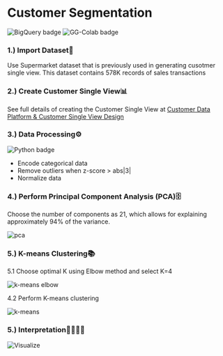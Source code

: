# Customer Segmentation
![BigQuery badge](https://img.shields.io/badge/-BigQuery--Colab-blue.svg) 
![GG-Colab badge](https://img.shields.io/badge/-Google--Colab-blue.svg) 

### 1.) Import Dataset:open_file_folder:
Use Supermarket dataset that is previously used in generating cusotmer single view. This dataset contains 578K records of sales transactions

### 2.) Create Customer Single View:bar_chart:
See full details of creating the Customer Single View at [Customer Data Platform & Customer Single View Design](https://github.com/JamjureeK/MADT8101-Customer-Analytics/tree/ce0a0bc994e51d92f49ac2549f41992d750a26f9/%2301%20Customer%20Data%20Platfrom%20%26%20Customer%20Single%20View%20Design)

### 3.) Data Processing:gear:
![Python badge](https://img.shields.io/badge/-Python-green.svg)
- Encode categorical data
- Remove outliers when z-score > abs|3|
- Normalize data

### 4.) Perform Principal Component Analysis (PCA):file_cabinet:
Choose the number of components as 21, which allows for explaining approximately 94% of the variance.

![pca](https://github.com/JamjureeK/MADT8101-Customer-Analytics/assets/142724038/33d87561-ef42-411b-a2be-5bcd9c4cf32d)

### 5.) K-means Clustering:books:
5.1 Choose optimal K using Elbow method and select K=4

![k-means elbow](https://github.com/JamjureeK/MADT8101-Customer-Analytics/assets/142724038/ce243f0f-fbc3-42d8-96ce-7640a19b37d3)

4.2 Perform K-means clustering

![k-means](https://github.com/JamjureeK/MADT8101-Customer-Analytics/assets/142724038/f7808ae8-1337-41b2-a4d0-7992ddc286b0)

### 5.) Interpretation:family_man_woman_girl_boy:

![Visualize](https://github.com/JamjureeK/MADT8101-Customer-Analytics/assets/142724038/70c4aba8-725c-42a0-87cb-7196177d3b17)

